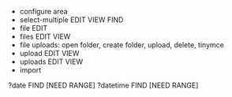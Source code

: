 - configure area
- select-multiple EDIT VIEW FIND
- file EDIT
- files EDIT VIEW
- file uploads: open folder, create folder, upload, delete, tinymce
- upload EDIT VIEW
- uploads EDIT VIEW
- import

?date FIND [NEED RANGE]
?datetime FIND [NEED RANGE]